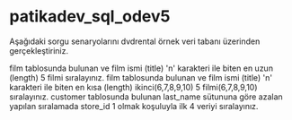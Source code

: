 # patikadev_sql_odev5

Aşağıdaki sorgu senaryolarını dvdrental örnek veri tabanı üzerinden gerçekleştiriniz.

film tablosunda bulunan ve film ismi (title) 'n' karakteri ile biten en uzun (length) 5 filmi sıralayınız.
film tablosunda bulunan ve film ismi (title) 'n' karakteri ile biten en kısa (length) ikinci(6,7,8,9,10) 5 filmi(6,7,8,9,10) sıralayınız.
customer tablosunda bulunan last_name sütununa göre azalan yapılan sıralamada store_id 1 olmak koşuluyla ilk 4 veriyi sıralayınız.
